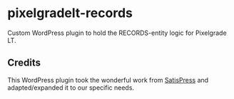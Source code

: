 # pixelgradelt-records

Custom WordPress plugin to hold the RECORDS-entity logic for Pixelgrade LT.

## Credits

This WordPress plugin took the wonderful work from [SatisPress](https://github.com/cedaro/satispress) and adapted/expanded it to our specific needs.
